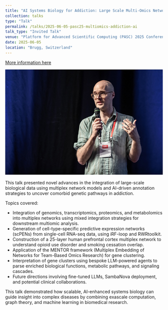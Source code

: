 ```yaml
---
title: "AI Systems Biology for Addiction: Large Scale Multi-Omics Network Modeling and AI Agents for Mechanistic Discovery"
collection: talks
type: "Talk"
permalink: /talks/2025-06-05-pasc25-multiomics-addiction-ai
talk_type: "Invited Talk"
venue: "Platform for Advanced Scientific Computing (PASC) 2025 Conference"
date: 2025-06-05
location: "Brugg, Switzerland"
---
```


[More information here](https://pasc25.pasc-conference.org/)  

![](/images/talks/2025-06-05-multiomic_ai_cigarettes_opioids/PASC25_17.06.2025_072.jpg)

This talk presented novel advances in the integration of large-scale biological data using multiplex network models and AI-driven annotation strategies to uncover comorbid genetic pathways in addiction.

Topics covered:
- Integration of genomics, transcriptomics, proteomics, and metabolomics into multiplex networks using mixed integration strategies for downstream multiomic analysis.
- Generation of cell-type-specific predictive expression networks (scPENs) from single-cell RNA-seq data, using iRF-loop and RWRtoolkit.
- Construction of a 25-layer human prefrontal cortex multiplex network to understand opioid use disorder and smoking cessation overlap.
- Application of the MENTOR framework (Multiplex Embedding of Networks for Team-Based Omics Research) for gene clustering.
- Interpretation of gene clusters using bespoke LLM-powered agents to parse enriched biological functions, metabolic pathways, and signaling cascades.
- Future directions involving fine-tuned LLMs, SambaNova deployment, and potential clinical collaborations.

This talk demonstrated how scalable, AI-enhanced systems biology can guide insight into complex diseases by combining exascale computation, graph theory, and machine learning in biomedical research.